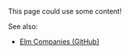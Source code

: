 This page could use some content!

See also:

- [Elm Companies (GitHub)](https://github.com/jah2488/elm-companies)
